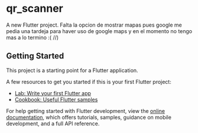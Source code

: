# qr_scanner

A new Flutter project.
Falta la opcion de mostrar mapas pues google me pedia una tardeja para haver uso de google maps y en el momento no tengo mas a lo termino :(   //)

## Getting Started

This project is a starting point for a Flutter application.

A few resources to get you started if this is your first Flutter project:

- [Lab: Write your first Flutter app](https://docs.flutter.dev/get-started/codelab)
- [Cookbook: Useful Flutter samples](https://docs.flutter.dev/cookbook)

For help getting started with Flutter development, view the
[online documentation](https://docs.flutter.dev/), which offers tutorials,
samples, guidance on mobile development, and a full API reference.
